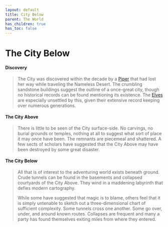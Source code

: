 ```yaml
---
layout: default
title: City Below
parent: The World
has_children: true
has_toc: false
---
```


# The City Below

#### Discovery

> The City was discovered within the decade by a [Piper](../character_creation/background/piper) that had lost her way while traveling the Nameless Desert. The crumbling sandstone buildings suggest the outline of a once-great city, though no historical records can be found mentioning its existence. The [Elves](../character_creation/race/elf) are especially unsettled by this, given their extensive record keeping over numerous generations.

#### The City Above

> There is little to be seen of the City surface-side. No carvings, no burial grounds or temples, nothing at all to suggest what sort of place it may once have been. The remnants are piecemeal and shattered. A few sects of scholars have suggested that the City Above may have been destroyed by some great disaster.

#### The City Below

> All that is of interest to the adventuring world exists beneath ground. Crude tunnels can be found in the basements and collapsed courtyards of the City Above. They wind in a maddening labyrinth that defies modern cartography.
> 
> While some have suggested that magic is to blame, others feel that it is simply untenable to sketch out a three-dimensional chart of sufficient complexity. Some tunnels cross one another. Some go over, under, and around known routes. Collapses are frequent and many a party has found themselves exiting miles from where they entered.

<!-- **Language**

> Unlike the Kindred, City Dwellers share the same spoken [language](../../adventuring/languages) (Undercommon) and written language (Infernal) regardless of race. They are notably not proficient in Common. 

**Magic**

> City Dwellers do not use magic as Kindred do. They are neither wizards nor clerics, instead seeming to practice entirely distinct traditions of spellcraft. They are generally superior spellcasters, and all are capable of using spell scrolls.

**Technology**

> While inhabitants of the City tend to have stronger magic, their technological prowess is considerably weaker. Their weapons are made of stone and bone, and their clothing is made of monster hides.

**Architecture**

> Buildings are uncommon in the City Below. Underground living is largely bereft of weather and seasons, removing one of the main impetuses for lasting shelters. Instead, camps and decorated caves make up the most common living quarters. Most are charmed with exotic forms of warding to sound alarms or rebuke trespassers.

**Religion**

> Denizens of the City worship the [Nine Devil Princes](devil_princes), a pantheon of supposed demigods. These Princes have no known cult in the surface world. Where the gods of Kindred are held to exist outside of the physical world, the Devil Princes are rumored to walk among their followers in the flesh. 

**Economy**

> City Dwellers operate on a barter economy. Scrolls are the nearest approximation of currency, being both lightweight and useful for daily life. More valuable transactions may be conducted with [Elemental Crystals](../../more/items/elemental_crystals). -->